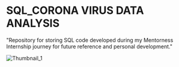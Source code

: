 # SQL_CORONA VIRUS DATA ANALYSIS
"Repository for storing SQL code developed during my Mentorness Internship journey for future reference and personal development."

![Thumbnail_1](https://github.com/a161189u/SQL_Covid_19_Analysis/assets/166571931/02c6ec3c-17f3-496c-96c7-c12e9cea6238)

